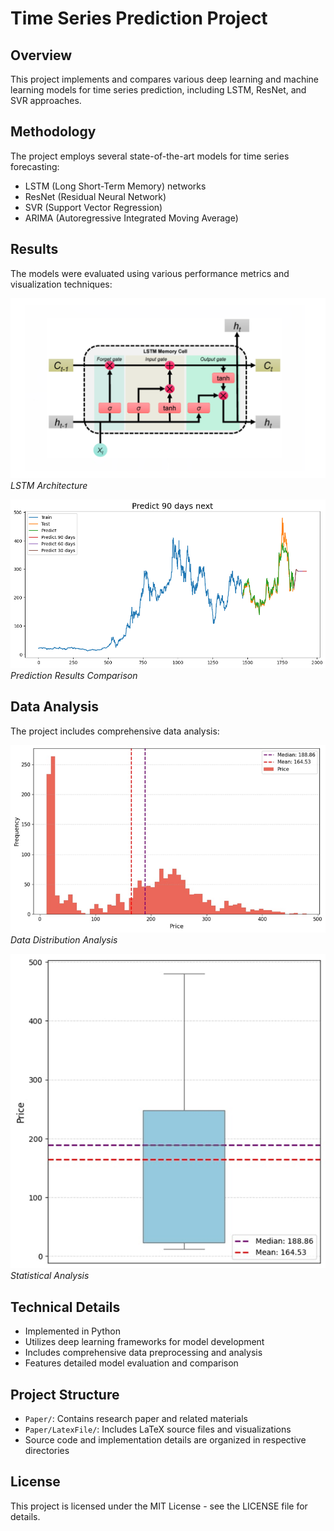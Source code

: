 # Time Series Prediction Project

## Overview
This project implements and compares various deep learning and machine learning models for time series prediction, including LSTM, ResNet, and SVR approaches.

## Methodology
The project employs several state-of-the-art models for time series forecasting:

- LSTM (Long Short-Term Memory) networks
- ResNet (Residual Neural Network)
- SVR (Support Vector Regression)
- ARIMA (Autoregressive Integrated Moving Average)

## Results
The models were evaluated using various performance metrics and visualization techniques:

![Model Architecture](Paper/LatexFile/LSTM.png)
*LSTM Architecture*

![Prediction Results](Paper/LatexFile/resnetlstm_predictions.png)
*Prediction Results Comparison*

## Data Analysis
The project includes comprehensive data analysis:

![Data Distribution](Paper/LatexFile/histogram.png)
*Data Distribution Analysis*

![Box Plot Analysis](Paper/LatexFile/boxplot.png)
*Statistical Analysis*

## Technical Details
- Implemented in Python
- Utilizes deep learning frameworks for model development
- Includes comprehensive data preprocessing and analysis
- Features detailed model evaluation and comparison

## Project Structure
- `Paper/`: Contains research paper and related materials
- `Paper/LatexFile/`: Includes LaTeX source files and visualizations
- Source code and implementation details are organized in respective directories

## License
This project is licensed under the MIT License - see the LICENSE file for details. 